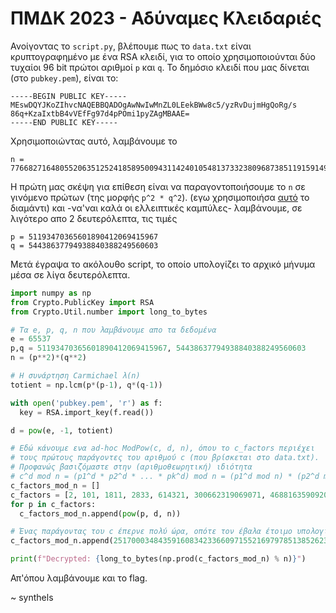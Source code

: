 # ΠΜΔΚ 2023 - Αδύναμες Κλειδαριές

Ανοίγοντας το `script.py`, βλέπουμε πως το `data.txt` είναι κρυπτογραφημένο με ένα RSA κλειδί, για το οποίο χρησιμοποιούνται δύο τυχαίοι 96 bit πρώτοι αριθμοί `p` και `q`. Το δημόσιο κλειδί που μας δίνεται (στο `pubkey.pem`), είναι το:

```
-----BEGIN PUBLIC KEY-----
MEswDQYJKoZIhvcNAQEBBQADOgAwNwIwMnZL0LEekBWw8c5/yzRvDujmHgQoRg/s
86q+KzaIxtbB4vVEfFg97d4pPOmi1pyZAgMBAAE=
-----END PUBLIC KEY-----
```

Χρησιμοποιώντας αυτό, λαμβάνουμε το

```
n = 7766827164805520635125241858950094311424010548137332380968738511915914989569533629765837470713676446739954738306201
```

Η πρώτη μας σκέψη για επίθεση είναι να παραγοντοποιήσουμε το `n` σε γινόμενο πρώτων (της μορφής `p^2 * q^2`). 
(εγω χρησιμοποιήσα [αυτό](https://www.alpertron.com.ar/ECM.HTM) το διαμάντι) και -να'ναι καλά οι ελλειπτικές καμπύλες- λαμβάνουμε, σε λιγότερο απο 2 δευτερόλεπτα, τις τιμές

```
p = 51193470365601890412069415967
q = 54438637794938840388249560603
```

Μετά έγραψα το ακόλουθο script, το οποίο υπολογίζει το αρχικό μήνυμα μέσα σε λίγα δευτερόλεπτα.

```py
import numpy as np
from Crypto.PublicKey import RSA
from Crypto.Util.number import long_to_bytes

# Τα e, p, q, n που λαμβάνουμε απο τα δεδομένα
e = 65537
p,q = 51193470365601890412069415967, 54438637794938840388249560603
n = (p**2)*(q**2)

# Η συνάρτηση Carmichael λ(n)
totient = np.lcm(p*(p-1), q*(q-1))

with open('pubkey.pem', 'r') as f:
  key = RSA.import_key(f.read())

d = pow(e, -1, totient)

# Εδώ κάνουμε ενα ad-hoc ModPow(c, d, n), όπου το c_factors περιέχει 
# τους πρώτους παράγοντες του αριθμού c (που βρίσκεται στο data.txt).
# Προφανώς βασιζόμαστε στην (αριθμοθεωρητική) ιδιότητα 
# c^d mod n = (p1^d * p2^d * ... * pk^d) mod n = (p1^d mod n) * (p2^d mod n) * ... (pk^d mod n)
c_factors_mod_n = []
c_factors = [2, 101, 1811, 2833, 614321, 300662319069071, 46881635909203037]
for p in c_factors:
  c_factors_mod_n.append(pow(p, d, n))

# Ένας παράγοντας του c έπερνε πολύ ώρα, οπότε τον έβαλα έτοιμο υπολογισμένο εδώ :P
c_factors_mod_n.append(2517000348435916083423366097155216979785138526239703054239477691212462743055697560539055864413560542792989395505783)

print(f"Decrypted: {long_to_bytes(np.prod(c_factors_mod_n) % n)}")
```

Απ'όπου λαμβάνουμε και το flag.

~ synthels

